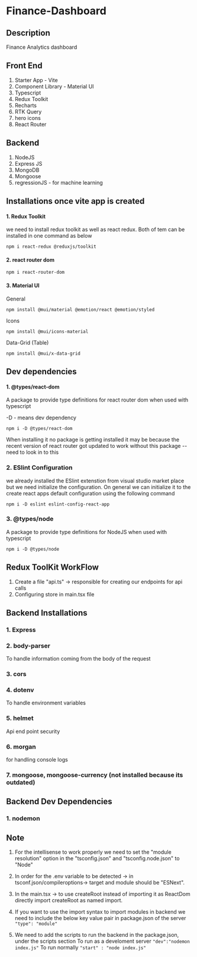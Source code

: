 # Finance-Dashboard

## Description
Finance Analytics dashboard

## Front End
1. Starter App - Vite
2. Component Library - Material UI
3. Typescript
4. Redux Toolkit
5. Recharts
6. RTK Query
7. hero icons
8. React Router

## Backend
1. NodeJS
2. Express JS
3. MongoDB
4. Mongoose
5. regressionJS -  for machine learning

## Installations once vite app is created
#### 1. Redux Toolkit
we need to install redux toolkit as well as react redux. Both of tem can be installed in one command as below

```npm i react-redux @reduxjs/toolkit```

#### 2. react router dom
```npm i react-router-dom```

#### 3. Material UI
General

```npm install @mui/material @emotion/react @emotion/styled```

Icons

```npm install @mui/icons-material```

Data-Grid (Table)

```npm install @mui/x-data-grid```

## Dev dependencies
#### 1. @types/react-dom
A package to provide type definitions for react router dom when used with typescript

-D - means dev dependency

```npm i -D @types/react-dom```

When installing it no package is getting installed it may be because the recent version of react router got updated to work without this package -- need to look in to this

### 2. ESlint Configuration

we already installed the ESlint extenstion from visual studio market place but we need initialize the configuration. On general we can initialize it to the  create react apps default configuration using the following command

```npm i -D eslint eslint-config-react-app```

### 3. @types/node
A package to provide type definitions for NodeJS when used with typescript

```npm i -D @types/node```

## Redux ToolKit WorkFlow
1. Create a file "api.ts" -> responsible for creating our endpoints for api calls
2. Configuring store in main.tsx file

## Backend Installations
### 1. Express
### 2. body-parser
To handle information coming from the body of the request
### 3. cors
### 4. dotenv
To handle environment variables
### 5. helmet
Api end point security
### 6. morgan
for handling console logs
### 7. mongoose, mongoose-currency (not installed because its outdated)

## Backend Dev Dependencies
### 1. nodemon


## Note
1. For the intellisense to work properly we need to set the "module resolution" option in the "tsconfig.json" and "tsconfig.node.json" to "Node"

2. In order for the .env variable to be detected -> in tsconf.json/compileroptions-> target and module should be "ESNext".

3. In the main.tsx -> to use createRoot instead of importing it as ReactDom directly import createRoot as named import.

4. If you want to use the import syntax to import modules in backend we need to include the below key value pair in package.json of the server
    ```"type": "module"```
5. We need to add the scripts to run the backend in the package.json, under the scripts section
    To run as a develoment server
    ```"dev":"nodemon index.js"```
    To run normally
    ```"start" : "node index.js"```

